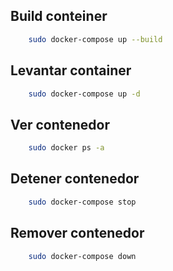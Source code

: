 ## Build conteiner
```bash
    sudo docker-compose up --build
```
## Levantar container 
```bash
    sudo docker-compose up -d
```


## Ver contenedor
```bash
    sudo docker ps -a
```

## Detener contenedor
```bash
    sudo docker-compose stop
```
## Remover contenedor
```bash
    sudo docker-compose down
```

